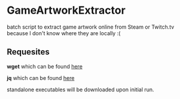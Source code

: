 # GameArtworkExtractor
batch script to extract game artwork online from Steam or Twitch.tv because I don't know where they are locally :(

## Requesites
**wget** which can be found [here](https://www.gnu.org/software/wget/)

**jq** which can be found [here](https://stedolan.github.io/jq/)

standalone executables will be downloaded upon initial run.